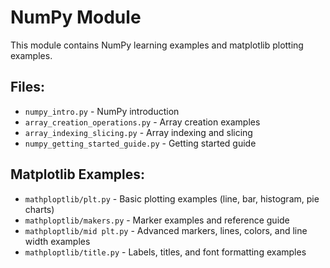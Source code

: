 # NumPy Module

This module contains NumPy learning examples and matplotlib plotting examples.

## Files:
- `numpy_intro.py` - NumPy introduction
- `array_creation_operations.py` - Array creation examples  
- `array_indexing_slicing.py` - Array indexing and slicing
- `numpy_getting_started_guide.py` - Getting started guide

## Matplotlib Examples:
- `mathploptlib/plt.py` - Basic plotting examples (line, bar, histogram, pie charts)
- `mathploptlib/makers.py` - Marker examples and reference guide
- `mathploptlib/mid plt.py` - Advanced markers, lines, colors, and line width examples
- `mathploptlib/title.py` - Labels, titles, and font formatting examples
